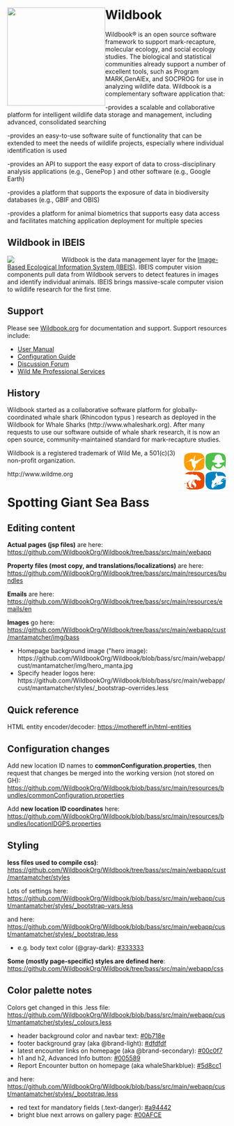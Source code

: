
<h1><a href="http://www.ibeis.org"><img style="float: left;" align="middle" width="225px" height="225px" src="https://raw.githubusercontent.com/WildbookOrg/Wildbook/master/src/main/webapp/cust/mantamatcher/img/wildbook_logo.png"></a>Wildbook</h1>


 

Wildbook&reg; is an open source software framework to support mark-recapture, molecular ecology, and social ecology studies. The biological and statistical communities already support a number of excellent tools, such as Program MARK,GenAlEx, and SOCPROG for use in analyzing wildlife data. Wildbook is a complementary software application that:

-provides a scalable and collaborative platform for intelligent wildlife data storage and management, including advanced, consolidated searching

-provides an easy-to-use software suite of functionality that can be extended to meet the needs of wildlife projects, especially where individual identification is used

-provides an API to support the easy export of data to cross-disciplinary analysis applications (e.g., GenePop ) and other software (e.g., Google Earth)

-provides a platform that supports the exposure of data in biodiversity databases (e.g., GBIF and OBIS)

-provides a platform for animal biometrics that supports easy data access and facilitates matching application deployment for multiple species

<h2>Wildbook in IBEIS</h2>

<img width="125px" height="*" align="left" src="http://www.wildbook.org/lib/exe/fetch.php?w=200&tok=c557df&media=logo_400x4001.png" /> Wildbook is the data management layer for the <a href="http://www.ibeis.org">Image-Based Ecological Information System (IBEIS)</a>. IBEIS computer vision components pull data from Wildbook servers to detect features in images and identify individual animals. IBEIS brings massive-scale computer vision to wildlife research for the first time. 
<br />
<h2>Support</h2>

Please see <a href="http://www.wildbook.org">Wildbook.org</a> for documentation and support. Support resources include:
<ul>
<li><a href="http://www.wildbook.org/doku.php?id=documentation">User Manual</a></li>
<li><a href="http://www.wildbook.org/doku.php?id=configuration">Configuration Guide</a></li>
<li><a href="http://www.wildbook.org/forum">Discussion Forum</a></li>
<li><a href="http://www.wildme.org/services">Wild Me Professional Services</a></li>
</ul>

<h2>History</h2>
Wildbook started as a collaborative software platform for globally-coordinated whale shark (Rhincodon typus ) research as deployed in the Wildbook for Whale Sharks (http://www.whaleshark.org). After many requests to use our software outside of whale shark research, it is now an open source, community-maintained standard for mark-recapture studies.


<p><img style="float: right;" align="middle" src="src/main/webapp/images/wild-me-logo-only-100-100.png"> Wildbook is a registered trademark of Wild Me, a 501(c)(3) non-profit organization.</p> http://www.wildme.org

<h1>Spotting Giant Sea Bass</h1>

<h2>Editing content</h2>

**Actual pages (jsp files)** are here: https://github.com/WildbookOrg/Wildbook/tree/bass/src/main/webapp

**Property files (most copy, and translations/localizations)** are here: https://github.com/WildbookOrg/Wildbook/tree/bass/src/main/resources/bundles

**Emails** are here: https://github.com/WildbookOrg/Wildbook/tree/bass/src/main/resources/emails/en

**Images** go here: https://github.com/WildbookOrg/Wildbook/tree/bass/src/main/webapp/cust/mantamatcher/img/bass

<ul>
 <li>Homepage background image ("hero image): https://github.com/WildbookOrg/Wildbook/blob/bass/src/main/webapp/cust/mantamatcher/img/hero_manta.jpg </li>

<li>Specify header logos here: https://github.com/WildbookOrg/Wildbook/blob/bass/src/main/webapp/cust/mantamatcher/styles/_bootstrap-overrides.less</li>

 </ul>

<h2> Quick reference </h2>

HTML entity encoder/decoder: https://mothereff.in/html-entities

<h2>Configuration changes</h2>

Add new location ID names to **commonConfiguration.properties**, then request that changes be merged into the working version (not stored on GH):
https://github.com/WildbookOrg/Wildbook/blob/bass/src/main/resources/bundles/commonConfiguration.properties

Add **new location ID coordinates** here: https://github.com/WildbookOrg/Wildbook/blob/bass/src/main/resources/bundles/locationIDGPS.properties

<h2>Styling</h2>

**less files used to compile css)**: https://github.com/WildbookOrg/Wildbook/tree/bass/src/main/webapp/cust/mantamatcher/styles

Lots of settings here: https://github.com/WildbookOrg/Wildbook/blob/bass/src/main/webapp/cust/mantamatcher/styles/_bootstrap-vars.less

and here: https://github.com/WildbookOrg/Wildbook/blob/bass/src/main/webapp/cust/mantamatcher/styles/_bootstrap.less

<ul>
 <li>e.g. body text color (@gray-dark): <a href="https://www.colorhexa.com/333333">#333333</a>  </li>
 </ul>

**Some (mostly page-specific) styles are defined here**: 
https://github.com/WildbookOrg/Wildbook/tree/bass/src/main/webapp/css


<h2>Color palette notes</h2>

Colors get changed in this .less file: https://github.com/WildbookOrg/Wildbook/blob/bass/src/main/webapp/cust/mantamatcher/styles/_colours.less

<ul>
 <li>header background color and navbar text: <a href="https://www.colorhexa.com/0b718e">#0b718e</a>  </li>
 <li>footer background gray (aka @brand-light): <a href="https://www.colorhexa.com/dfdfdf">#dfdfdf</a>  </li>
 <li>latest encounter links on homepage (aka @brand-secondary): <a href="https://www.colorhexa.com/00c0f7">#00c0f7</a>  </li>
 <li>h1 and h2, Advanced Info button: <a href="https://www.colorhexa.com/005589">#005589</a>  </li>
 <li>Report Encounter button on homepage (aka whaleSharkblue): <a href="https://www.colorhexa.com/5d8cc1">#5d8cc1</a>  </li>
 </ul>

and here: https://github.com/WildbookOrg/Wildbook/blob/bass/src/main/webapp/cust/mantamatcher/styles/_bootstrap.less

<ul>
<li>red text for mandatory fields (.text-danger): <a href="https://www.colorhexa.com/a94442">#a94442</a>  </li>

<li>bright blue next arrows on gallery page: <a href="https://www.colorhexa.com/00AFCE">#00AFCE</a>  </li>
  
 </ul>


